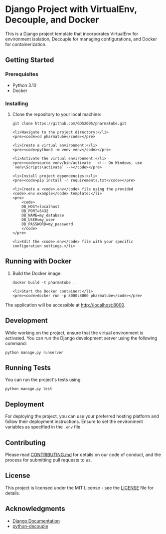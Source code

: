 <h1>Django Project with VirtualEnv, Decouple, and Docker</h1>

<p>This is a Django project template that incorporates VirtualEnv for environment isolation, Decouple for managing configurations, and Docker for containerization.</p>

<h2>Getting Started</h2>

<h3>Prerequisites</h3>
<ul>
    <li>Python 3.10</li>
    <li>Docker</li>
</ul>

<h3>Installing</h3>
<ol>
    <li>Clone the repository to your local machine:</li>
    <pre><code>git clone https://github.com/GDS2005/pharmatube.git</code></pre>

    <li>Navigate to the project directory:</li>
    <pre><code>cd pharmatube</code></pre>

    <li>Create a virtual environment:</li>
    <pre><code>python3 -m venv venv</code></pre>

    <li>Activate the virtual environment:</li>
    <pre><code>source venv/bin/activate   <!-- On Windows, use `venv\Scripts\activate` --></code></pre>

    <li>Install project dependencies:</li>
    <pre><code>pip install -r requirements.txt</code></pre>

    <li>Create a <code>.env</code> file using the provided <code>.env.example</code> template:</li>
    <pre>
        <code>
        DB_HOST=localhost
        DB_PORT=5432
        DB_NAME=my_database
        DB_USER=my_user
        DB_PASSWORD=my_password
        </code>
    </pre>

    <li>Edit the <code>.env</code> file with your specific configuration settings.</li>
</ol>

<h2>Running with Docker</h2>
<ol>
    <li>Build the Docker image:</li>
    <pre><code>docker build -t pharmatube .</code></pre>

    <li>Start the Docker container:</li>
    <pre><code>docker run -p 8000:8000 pharmatube</code></pre>
</ol>

<p>The application will be accessible at <a href="http://localhost:8000">http://localhost:8000</a>.</p>

<h2>Development</h2>
<p>While working on the project, ensure that the virtual environment is activated. You can run the Django development server using the following command:</p>
<pre><code>python manage.py runserver</code></pre>

<h2>Running Tests</h2>
<p>You can run the project's tests using:</p>
<pre><code>python manage.py test</code></pre>

<h2>Deployment</h2>
<p>For deploying the project, you can use your preferred hosting platform and follow their deployment instructions. Ensure to set the environment variables as specified in the <code>.env</code> file.</p>

<h2>Contributing</h2>
<p>Please read <a href="CONTRIBUTING.md">CONTRIBUTING.md</a> for details on our code of conduct, and the process for submitting pull requests to us.</p>

<h2>License</h2>
<p>This project is licensed under the MIT License - see the <a href="LICENSE">LICENSE</a> file for details.</p>

<h2>Acknowledgments</h2>
<ul>
    <li><a href="https://docs.djangoproject.com/">Django Documentation</a></li>
    <li><a href="https://github.com/henriquebastos/python-decouple">python-decouple</a></li>
</ul>